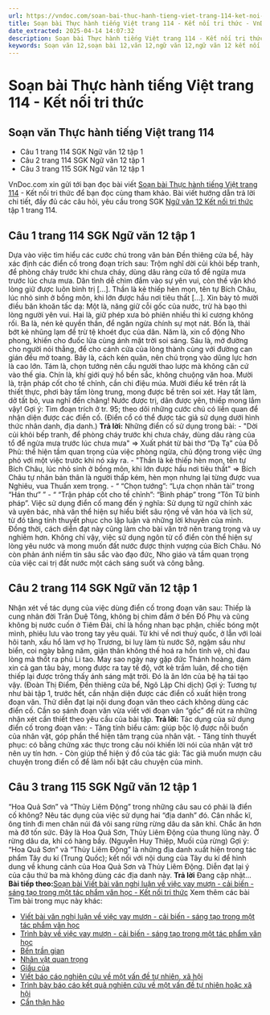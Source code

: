 ```yaml
---
url: https://vndoc.com/soan-bai-thuc-hanh-tieng-viet-trang-114-ket-noi-tri-thuc-322063
title: Soạn bài Thực hành tiếng Việt trang 114 - Kết nối tri thức - VnDoc.com
date_extracted: 2025-04-14 14:07:32
description: Soạn bài Thực hành tiếng Việt trang 114 - Kết nối tri thức được VnDoc.com sưu tầm và xin gửi tới bạn đọc cùng tham khảo nhé.
keywords: Soạn văn 12,soạn bài 12,văn 12,ngữ văn 12,ngữ văn 12 kết nối tri thức,soạn ngữ văn 12,giải ngữ văn 12,soạn văn 12 kết nối tri thức,soạn văn 12 kết nối tri thức ngắn nhất,văn 12 kết nối tri thức,soạn văn 12 tập 1 trang 114 Kết nối tri thức,Soạn bài Thực hành tiếng Việt trang 114 Kết nối tri thức,Soạn bài Thực hành tiếng Việt trang 114,Soạn văn Thực hành tiếng Việt trang 114,Thực hành tiếng Việt trang 114,soạn văn 12 tập 1 trang 114
---
```


# Soạn bài Thực hành tiếng Việt trang 114 - Kết nối tri thức
## Soạn văn Thực hành tiếng Việt trang 114
  * Câu 1 trang 114 SGK Ngữ văn 12 tập 1
  * Câu 2 trang 114 SGK Ngữ văn 12 tập 1
  * Câu 3 trang 115 SGK Ngữ văn 12 tập 1

VnDoc.com xin gửi tới bạn đọc bài viết [Soạn bài Thực hành tiếng Việt trang 114](<https://vndoc.com/soan-bai-thuc-hanh-tieng-viet-trang-114-ket-noi-tri-thuc-322063>) \- Kết nối tri thức để bạn đọc cùng tham khảo. Bài viết hướng dẫn trả lời chi tiết, đầy đủ các câu hỏi, yêu cầu trong SGK [Ngữ văn 12 Kết nối tri thức](<https://vndoc.com/soan-van-12-ket-noi-tri-thuc>) tập 1 trang 114.
## Câu 1 trang 114 SGK Ngữ văn 12 tập 1
Dựa vào việc tìm hiểu các cước chú trong văn bản Đền thiêng cửa bể, hãy xác định các điển cố trong đoạn trích sau:
Trộm nghĩ dời củi khỏi bếp tranh, để phòng cháy trước khi chưa cháy, dùng dâu ràng cửa tổ để ngừa mưa trước lúc chưa mưa. Dân tình dễ chìm đắm vào sự yên vui, còn thế vận khó lòng giữ được luôn bình trị \[...\]. Thần là kẻ thiếp hèn mọn, tên tự Bích Châu, lúc nhỏ sinh ở bồng môn, khi lớn được hầu nơi tiêu thất \[…\].
Xin bày tỏ mười điều băn khoăn tấc dạ:
Một là, năng giữ cỗi gốc của nước, trừ hà bạo thì lòng người yên vui.
Hai là, giữ phép xưa bỏ phiên nhiều thì kỉ cương không rối.
Ba là, nén kẻ quyền thần, để ngăn ngừa chính sự mọt nát.
Bốn là, thải bớt kẻ nhũng lạm để trừ tệ khoét đục của dân.
Năm là, xin cổ động Nho phong, khiến cho đuốc lửa cùng ánh mặt trời soi sáng.
Sáu là, mở đường cho người nói thẳng, để cho cánh cửa của lòng thành cùng với đường can gián đều mở toang.
Bảy là, cách kén quân, nên chú trọng vào dũng lực hơn là cao lớn.
Tám là, chọn tướng nên cầu người thao lược mà không căn cứ vào thế gia.
Chín là, khí giới quý hồ bền sắc, không chuộng văn hoa.
Mười là, trận pháp cốt cho tề chỉnh, cần chi điệu múa.
Mười điều kể trên rất là thiết thực, phơi bày tấm lòng trung, mong được bề trên soi xét. Hay tất làm, dở tất bỏ, vua nghĩ đến chăng\! Nước được trị, dân được yên, thiếp mong lắm vậy\!
Gợi ý: Tìm đoạn trích ở tr. 95; theo dõi những cước chú có liền quan để nhận diện được các điển cố. \(Điển cổ có thể được tác giả sử dụng dưới hình thức nhân danh, địa danh.\)
**Trả lời:**
Những điển cố sử dụng trong bài:
\- "Dời củi khỏi bếp tranh, để phòng cháy trước khi chưa cháy, dùng dâu ràng của tổ để ngừa mưa trước lúc chưa mưa"
=> Xuất phát từ bài thơ “Dạ Tạ” của Đỗ Phủ: thể hiện tầm quan trọng của việc phòng ngừa, chủ động trong việc ứng phó với một việc trước khi nó xảy ra.
\- "Thần là kẻ thiếp hèn mọn, tên tự Bích Châu, lúc nhỏ sinh ở bồng môn, khi lớn được hầu nơi tiêu thất"
=> Bích Châu tự nhân bản thân là người thấp kém, hèn mọn nhưng lại từng được vua Nghiêu, vua Thuấn xem trọng.
\- “ “Chọn tướng”: “Lựa chọn nhân tài” trong “Hán thư” ”
\- “ “Trận pháp cốt cho tề chỉnh”: “Binh pháp” trong “Tôn Tử binh pháp”.
Việc sử dụng điển cố mang đến ý nghĩa:
Sử dụng từ ngữ chính xác và uyên bác, nhà văn thể hiện sự hiểu biết sâu rộng về văn hóa và lịch sử, từ đó tăng tính thuyết phục cho lập luận và những lời khuyên của mình. Đồng thời, cách diễn đạt này cũng làm cho bài văn trở nên trang trọng và uy nghiêm hơn. Không chỉ vậy, việc sử dụng ngôn từ cổ điển còn thể hiện sự lòng yêu nước và mong muốn đất nước được thịnh vượng của Bích Châu. Nó còn phản ánh niềm tin sâu sắc vào đạo đức, Nho giáo và tầm quan trọng của việc cai trị đất nước một cách sáng suốt và công bằng.
## Câu 2 trang 114 SGK Ngữ văn 12 tập 1
Nhận xét về tác dụng của việc dùng điển cố trong đoạn văn sau:
Thiếp là cung nhân đời Trân Duệ Tông, không bị chim đắm ở bến Đố Phụ và cũng không bị nước cuốn ở Tiêm Đài, chỉ là hồng nhan bạc phận, chiếc bóng một mình, phiêu lưu vào trong tay yêu quái. Từ khi về nơi thuỷ quốc, ở lẫn với loài hôi tanh, xấu hổ làm vợ họ Trương, bi luỵ làm tù nước Sở, ngậm sầu như biển, coi ngày bằng năm, giận thân không thế hoá ra hồn tinh vệ, chỉ đau lòng mà thốt ra phú Li tao. May sao ngày nay gặp đức Thánh hoàng, dám xin cả gan tâu bày, mong được ra tay tế độ, vớt kẻ trầm luân, để cho tiện thiếp lại được trông thấy ánh sáng mặt trời. Đó là ân lớn của bệ hạ tái tạo vậy.
\(Đoàn Thị Điểm, Đền thiêng cửa bể, Ngô Lập Chi dịch\)
Gợi ý: Tương tự như bài tập 1, trước hết, cần nhận diện được các điển cố xuất hiện trong đoạn văn. Thử diễn đạt lại nội dung đoạn văn theo cách không dùng các điển cố. Cần so sánh đoạn văn vừa viết với đoạn văn “gốc” để rút ra những nhận xét cần thiết theo yêu cầu của bài tập.
**Trả lời:**
Tác dụng của sử dụng điển cố trong đoạn văn:
\- Tăng tính biểu cảm: giúp bộc lộ được nỗi buồn của nhân vật, góp phần thể hiện tâm trạng của nhân vật.
\- Tăng tính thuyết phục: có bằng chứng xác thực trong câu nói khiến lời nói của nhân vật trở nên uy tín hơn.
\- Còn giúp thể hiện ý đồ của tác giả: Tác giả muốn mượn câu chuyện trong điển cố để làm nổi bật câu chuyện của mình.
## Câu 3 trang 115 SGK Ngữ văn 12 tập 1
“Hoa Quả Sơn” và “Thủy Liêm Động” trong những câu sau có phải là điển cố không? Nêu tác dụng của việc sử dụng hai “địa danh” đó.
Cân nhắc kĩ, ông tính đi men chân núi đá vôi sang rừng rừng dâu da săn khỉ. Chắc ăn hơn mà đỡ tốn sức. Đây là Hoa Quả Sơn, Thủy Liêm Động của thung lũng này. Ở rừng dâu da, khỉ có hàng bầy.
\(Nguyễn Huy Thiệp, Muối của rừng\)
Gợi ý: “Hoa Quả Sơn” và “Thủy Liêm Động” là những địa danh xuất hiện trong tác phẩm Tây du kí \(Trung Quốc\); kết nối với nội dung của Tây du kí để hình dung về khung cảnh của Hoa Quả Sơn và Thủy Liêm Động. Diễn đạt lại ý của câu thứ ba mà không dùng các địa danh này.
**Trả lời**
Đang cập nhật...
**Bài tiếp theo:**[Soạn bài Viết bài văn nghị luận về việc vay mượn - cải biến - sáng tạo trong một tác phẩm văn học - Kết nối tri thức](<https://vndoc.com/soan-bai-viet-bai-van-nghi-luan-ve-viec-vay-muon-cai-bien-sang-tao-trong-mot-tac-pham-van-hoc-ket-noi-tri-thuc-322066>)
Xem thêm các bài Tìm bài trong mục này khác:
  * [Viết bài văn nghị luận về việc vay mượn - cải biến - sáng tạo trong một tác phẩm văn học](</soan-bai-viet-bai-van-nghi-luan-ve-viec-vay-muon-cai-bien-sang-tao-trong-mot-tac-pham-van-hoc-ket-noi-tri-thuc-322066>)
  * [Trình bày về việc vay mượn - cải biến - sáng tạo trong một tác phẩm văn học](</soan-bai-trinh-bay-ve-viec-vay-muon-cai-bien-sang-tao-trong-mot-tac-pham-van-hoc-ket-noi-tri-thuc-322069>)
  * [Bến trần gian](</soan-bai-ben-tran-gian-ket-noi-tri-thuc-322073>)
  * [Nhân vật quan trọng](</soan-bai-nhan-vat-quan-trong-ket-noi-tri-thuc-322081>)
  * [Giấu của](</soan-bai-giau-cua-ket-noi-tri-thuc-322084>)
  * [Viết báo cáo nghiên cứu về một vấn đề tự nhiên, xã hội](</soan-bai-viet-bao-cao-nghien-cuu-ve-mot-van-de-tu-nhien-xa-hoi-lop-12-ket-noi-tri-thuc-322086>)
  * [Trình bày báo cáo kết quả nghiên cứu về một vấn đề tự nhiên hoặc xã hội](</soan-bai-trinh-bay-bao-cao-ket-qua-nghien-cuu-ve-mot-van-de-tu-nhien-hoac-xa-hoi-ket-noi-tri-thuc-322090>)
  * [Cẩn thận hão](</soan-bai-can-than-hao-ket-noi-tri-thuc-322091>)

